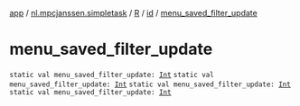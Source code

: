 [app](../../../index.md) / [nl.mpcjanssen.simpletask](../../index.md) / [R](../index.md) / [id](index.md) / [menu_saved_filter_update](.)

# menu_saved_filter_update

`static val menu_saved_filter_update: `[`Int`](https://kotlinlang.org/api/latest/jvm/stdlib/kotlin/-int/index.html)
`static val menu_saved_filter_update: `[`Int`](https://kotlinlang.org/api/latest/jvm/stdlib/kotlin/-int/index.html)
`static val menu_saved_filter_update: `[`Int`](https://kotlinlang.org/api/latest/jvm/stdlib/kotlin/-int/index.html)
`static val menu_saved_filter_update: `[`Int`](https://kotlinlang.org/api/latest/jvm/stdlib/kotlin/-int/index.html)